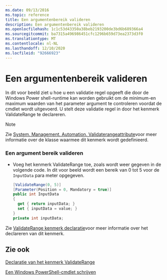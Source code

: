 ```yaml
---
ms.date: 09/13/2016
ms.topic: reference
title: Een argumentenbereik valideren
description: Een argumentenbereik valideren
ms.openlocfilehash: 1c1c53d43350a38beb2193200de3bd6b689366a4
ms.sourcegitcommit: ba7315a496986451cfc1296b659d73ea2373d3f0
ms.translationtype: MT
ms.contentlocale: nl-NL
ms.lasthandoff: 12/10/2020
ms.locfileid: "92666923"
---
```

# <a name="how-to-validate-an-argument-range"></a>Een argumentenbereik valideren

In dit voor beeld ziet u hoe u een validatie regel opgeeft die door de Windows Power shell-runtime kan worden gebruikt om de minimum-en maximum waarden van het parameter argument te controleren voordat de cmdlet wordt uitgevoerd. U stelt deze validatie regel in door het kenmerk ValidateRange te declareren.

> [!NOTE]
> Zie [System. Management. Automation. Validaterangeattribute](/dotnet/api/System.Management.Automation.ValidateRangeAttribute)voor meer informatie over de klasse waarmee dit kenmerk wordt gedefinieerd.

### <a name="to-validate-an-argument-range"></a>Een argument bereik valideren

- Voeg het kenmerk ValidateRange toe, zoals wordt weer gegeven in de volgende code. In dit voor beeld wordt een bereik van 0 tot 5 voor de `InputData` para meter opgegeven.

    ```csharp
    [ValidateRange(0, 5)]
    [Parameter(Position = 0, Mandatory = true)]
    public int InputData
    {
      get { return inputData; }
      set { inputData = value; }
    }
    private int inputData;
    ```

Zie [ValidateRange kenmerk declaratie](./validaterange-attribute-declaration.md)voor meer informatie over het declareren van dit kenmerk.

## <a name="see-also"></a>Zie ook

[Declaratie van het kenmerk ValidateRange](./validaterange-attribute-declaration.md)

[Een Windows PowerShell-cmdlet schrijven](./writing-a-windows-powershell-cmdlet.md)
